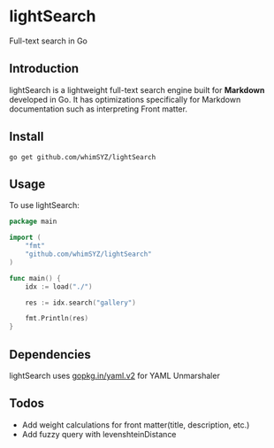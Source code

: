 # lightSearch

Full-text search in Go

## Introduction
lightSearch is a lightweight full-text search engine built for **Markdown** developed in Go. It has optimizations specifically for Markdown documentation such as interpreting Front matter.

## Install

    go get github.com/whimSYZ/lightSearch

## Usage
To use lightSearch:
```go
package main

import (
    "fmt"
    "github.com/whimSYZ/lightSearch"
)

func main() {
    idx := load("./")

    res := idx.search("gallery")

    fmt.Println(res)
}
```

## Dependencies
lightSearch uses [gopkg.in/yaml.v2](gopkg.in/yaml.v2) for YAML Unmarshaler

## Todos
- Add weight calculations for front matter(title, description, etc.)
- Add fuzzy query with levenshteinDistance
